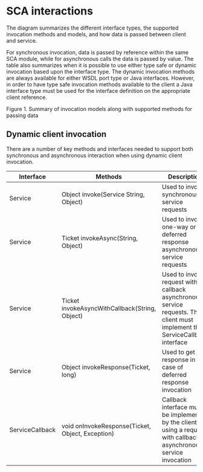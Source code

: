 <!-- image -->

# SCA interactions

The diagram summarizes the different interface types, the supported
invocation methods and models, and how data is passed between client
and service.

For synchronous invocation, data is passed by reference within
the same SCA module, while for asynchronous calls the data is passed
by value. The table also summarizes when it is possible to use either
type safe or dynamic invocation based upon the interface type. The
dynamic invocation methods are always available for either WSDL port
type or Java interfaces. However, in order to have type safe invocation
methods available to the client a Java interface type must be used
for the interface definition on the appropriate client reference.

Figure 1. Summary of invocation models along
with supported methods for passing data

<!-- image -->

## Dynamic client invocation

There are a number
of key methods and interfaces needed to support both synchronous and
asynchronous interaction when using dynamic client invocation.

| Interface       | Methods                                          | Description                                                                                                                 |
|-----------------|--------------------------------------------------|-----------------------------------------------------------------------------------------------------------------------------|
| Service         | Object invoke(Service String, Object)            | Used to invoke synchronous service requests                                                                                 |
| Service         | Ticket invokeAsync(String, Object)               | Used to invoke one-way or deferred response asynchronous service requests                                                   |
| Service         | Ticket invokeAsyncWithCallback(String, Object)   | Used to invoke request with callback asynchronous service requests. The client must implement the ServiceCallback interface |
| Service         | Object invokeResponse(Ticket, long)              | Used to get response in the case of deferred response invocation                                                            |
| ServiceCallback | void onInvokeResponse(Ticket, Object, Exception) | Callback interface must be implemented by the client using a request with callback asynchronous service invocation          |